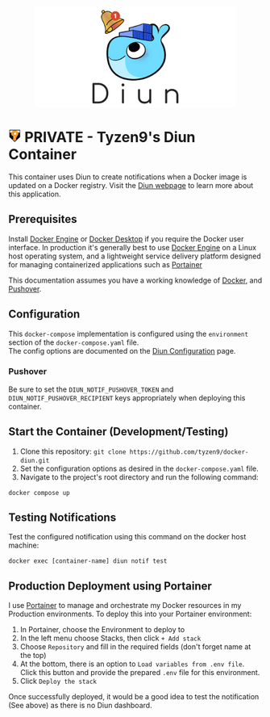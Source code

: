<p align="center">
  <img src="docs/images/diun_logo.png" alt="Diun Logo" height="200"/>
</p>

# <img src="docs/images/t9Logo.png" height="25"> PRIVATE - Tyzen9's Diun Container
This container uses Diun to create notifications when a Docker image is updated on a Docker registry.
Visit the [Diun webpage](https://crazymax.dev/diun/) to learn more about this application.

## Prerequisites
Install [Docker Engine](https://docs.docker.com/get-docker/) or [Docker Desktop](https://docs.docker.com/desktop/) if you require the Docker user interface.  In production it's generally best to use [Docker Engine](https://docs.docker.com/get-docker/) on a Linux host operating system, and a lightweight service delivery platform designed for managing containerized applications such as [Portainer](https://www.portainer.io/)

This documentation assumes you have a working knowledge of [Docker](https://www.docker.com/), and [Pushover](https://pushover.net/api).

## Configuration
This `docker-compose` implementation is configured using the `environment` section of the `docker-compose.yaml` file.  
The config options are documented on the [Diun Configuration](https://crazymax.dev/diun/config/) page.

### Pushover
Be sure to set the `DIUN_NOTIF_PUSHOVER_TOKEN` and `DIUN_NOTIF_PUSHOVER_RECIPIENT` keys appropriately when deploying this container.

## Start the Container (Development/Testing)
1. Clone this repository: `git clone https://github.com/tyzen9/docker-diun.git`
1. Set the configuration options as desired in the `docker-compose.yaml` file.
1. Navigate to the project's root directory and run the following command:

```
docker compose up
```

## Testing Notifications
Test the configured notification using this command on the docker host machine:

```
docker exec [container-name] diun notif test
```

## Production Deployment using Portainer
I use [Portainer](https://www.portainer.io/) to manage and orchestrate my Docker resources in my Production environments. To deploy this into your Portainer environment:

1. In Portainer, choose the Environment to deploy to
1. In the left menu choose Stacks, then click `+ Add stack`
1. Choose `Repository` and fill in the required fields (don't forget name at the top)
1. At the bottom, there is an option to `Load variables from .env file`. Click this button and provide the prepared `.env` file for this environment.
1. Click `Deploy the stack`

Once successfully deployed, it would be a good idea to test the notification (See above) as there is no Diun dashboard.
